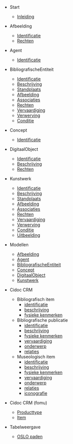<!-- docs/_sidebar.md -->

* Start
    * [Inleiding](/content/getting-started.md)

* Afbeelding

    * [Identificatie](/content/modellen/Afbeelding/Identificatie.md)
    * [Rechten](/content/modellen/Afbeelding/Rechten.md)
	
* Agent

    * [Identificatie](/content/modellen/Agent/Identificatie.md)

* BibliografischeEntiteit

	* [Identificatie](/content/modellen/BibliografischeEntiteit/Identificatie.md)
	* [Beschrijving](/content/modellen/BibliografischeEntiteit/Beschrijving.md)
	* [Standplaats](/content/modellen/BibliografischeEntiteit/Standplaats.md)
	* [Afbeelding](/content/modellen/BibliografischeEntiteit/Afbeelding.md)
	* [Associaties](/content/modellen/BibliografischeEntiteit/Associaties.md)
	* [Rechten](/content/modellen/BibliografischeEntiteit/Rechten.md)
	* [Vervaardiging](/content/modellen/BibliografischeEntiteit/Vervaardiging.md)
	* [Verwerving](/content/modellen/BibliografischeEntiteit/Verwerving.md)
	* [Conditie](/content/modellen/BibliografischeEntiteit/Conditie.md)
	
* Concept

	* [Identificatie](/content/modellen/Concept/Identificatie.md)

* DigitaalObject

	* [Identificatie](/content/modellen/DigitaalObject/Identificatie.md)
	* [Beschrijving](/content/modellen/DigitaalObject/Beschrijving.md)
	* [Rechten](/content/modellen/DigitaalObject/Rechten.md)
	
* Kunstwerk

	* [Identificatie](/content/modellen/Kunstwerk/Identificatie.md)
	* [Beschrijving](/content/modellen/Kunstwerk/Beschrijving.md)
	* [Standplaats](/content/modellen/Kunstwerk/Standplaats.md)
	* [Afbeelding](/content/modellen/Kunstwerk/Afbeelding.md)
	* [Associaties](/content/modellen/Kunstwerk/Associaties.md)
	* [Rechten](/content/modellen/Kunstwerk/Rechten.md)
	* [Vervaardiging](/content/modellen/Kunstwerk/Vervaardiging.md)
	* [Verwerving](/content/modellen/Kunstwerk/Verwerving.md)
	* [Conditie](/content/modellen/Kunstwerk/Conditie.md)
	* [Uitbeelding](/content/modellen/Kunstwerk/Uitbeelding.md)

* Modellen
	* [Afbeelding](/content/modellen/Afbeelding.md)
	* [Agent](/content/modellen/Agent.md)
	* [BibliografischeEntiteit](/content/modellen/BibliografischeEntiteit.md)
	* [Concept](/content/modellen/Concept.md)
	* [DigitaalObject](/content/modellen/DigitaalObject.md)
	* [Kunstwerk](/content/modellen/Kunstwerk.md)

* Cidoc CRM
	* Bibliografisch item
		* [identificatie](/content/modellen/CRM/BibliographicalItem/Identification.md)
		* [beschrijving](/content/modellen/CRM/BibliographicalItem/Description.md)
		* [fysieke kenmerken](/content/modellen/CRM/BibliographicalItem/Physical.md)
	* Bibliografische publicatie
		* [identificatie](/content/modellen/CRM/BibliographicalPublicationExpression/Identification.md)
		* [beschrijving](/content/modellen/CRM/BibliographicalPublicationExpression/Description.md)
		* [fysieke kenmerken](/content/modellen/CRM/BibliographicalPublicationExpression/Physical.md)
		* [vervaardiging](/content/modellen/CRM/BibliographicalPublicationExpression/Existence.md)
		* [onderwerp](/content/modellen/CRM/BibliographicalPublicationExpression/Subject.md)
		* [relaties](/content/modellen/CRM/BibliographicalPublicationExpression/Relation.md)
	* Museologisch item
		* [identificatie](/content/modellen/CRM/MuseologicalItem/Identification.md)
		* [beschrijving](/content/modellen/CRM/MuseologicalItem/Description.md)
		* [fysieke kenmerken](/content/modellen/CRM/MuseologicalItem/Physical.md)
		* [vervaardiging](/content/modellen/CRM/MuseologicalItem/Existence.md)
		* [onderwerp](/content/modellen/CRM/MuseologicalItem/Subject.md)
		* [relaties](/content/modellen/CRM/MuseologicalItem/Relation.md)
		* [iconografie](/content/modellen/CRM/MuseologicalItem/Iconography.md)

* Cidoc CRM (fomu)
	* [Producttype](/content/modellen/CRM/Producttype.md)
	* [Item](/content/modellen/CRM/Item.md)

* Tabelweergave

    * [OSLO paden](/content/modellen/tabel.md)
